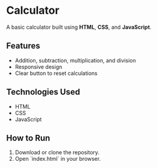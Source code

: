 # Calculator

A basic calculator built using **HTML**, **CSS**, and **JavaScript**.

## Features
- Addition, subtraction, multiplication, and division
- Responsive design
- Clear button to reset calculations

## Technologies Used
- HTML
- CSS
- JavaScript

## How to Run
1. Download or clone the repository.
2. Open \`index.html\` in your browser.
